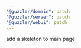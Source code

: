 ```yaml
---
"@guzzler/domain": patch
"@guzzler/server": patch
"@guzzler/webui": patch
---
```


add a skeleton to main page
